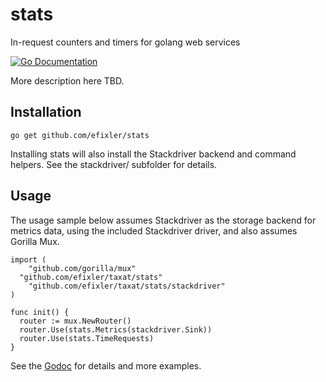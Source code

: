 # stats
In-request counters and timers for golang web services

[![Go Documentation](http://img.shields.io/badge/go-documentation-blue.svg?style=flat-square)][godocs]

[godocs]: https://godoc.org/github.com/efixler/stats

More description here TBD.

## Installation

`go get github.com/efixler/stats`

Installing stats will also install the Stackdriver backend and command helpers. See the stackdriver/ subfolder 
for details.

## Usage
The usage sample below assumes Stackdriver as the storage backend for metrics data, using the included Stackdriver driver,
and also assumes Gorilla Mux.

````
import (
	"github.com/gorilla/mux"
  "github.com/efixler/taxat/stats"
	"github.com/efixler/taxat/stats/stackdriver"
)

func init() {
  router := mux.NewRouter()
  router.Use(stats.Metrics(stackdriver.Sink))
  router.Use(stats.TimeRequests)
}
 ````

See the [Godoc](https://godoc.org/github.com/efixler/config) for details and more examples. 
